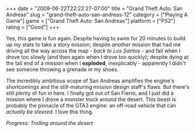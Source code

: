 +++
date = "2009-06-22T22:22:27-07:00"
title = "Grand Theft Auto: San Andreas"
slug = "grand-theft-auto-san-andreas-12"
category = ["Playing A Game"]
game = ["Grand Theft Auto: San Andreas"]
platform = ["PS2"]
rating = ["Good"]
+++

Yes, this game <i>is</i> fun again.  Despite having to swim for 20 minutes to build up my stats to take a story mission; despite <i>another</i> mission that had me driving all the way across the map - <i>back to Los Santos</i> - and fail when I drove too slowly (and then again when I drove too quickly); despite dying at the tail end of a mission when I <b>exploded</b>, inexplicably - apparently I didn't see someone throwing a grenade in my shoes.

The incredibly ambitious scope of San Andreas amplifies the engine's shortcomings and the still-maturing mission design staff's flaws.  But there's still plenty of fun in here.  I finally got out of San Fierro, and I just did a mission where I drove a monster truck around the desert.  This beast is probably the pinnacle of the GTA3 engine: an off-road vehicle that can <i>actually be steered</i>.  I love this thing.

<i>Progress: Trolling around the desert</i>